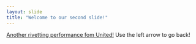 ```yaml
---
layout: slide
title: "Welcome to our second slide!"
---
```

[Another rivetting performance fom United!](https://www.bbc.co.uk/sport/football/59918927)
Use the left arrow to go back!
